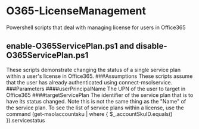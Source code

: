 # O365-LicenseManagement
Powershell scripts that deal with managing license for users in Office365
## enable-O365ServicePlan.ps1 and disable-O365ServicePlan.ps1
These scripts demonstrate changing the status of a single service plan within a user's license in Office365.
###Assumptions
These scripts assume that the user has already authenticated using connect-msolservice.
###Parameters
####userPrincipalName
The UPN of the user to target in Office365
####targetServicePlan
The identifier of the service plan that is to have its status changed.  Note this is not the same thing as the "Name" of the service plan.  To see the list of service plans within a license, use the command (get-msolaccountsku | where { $_.accountSkuID.equals(<AccountSkuID>) }).servicestatus
